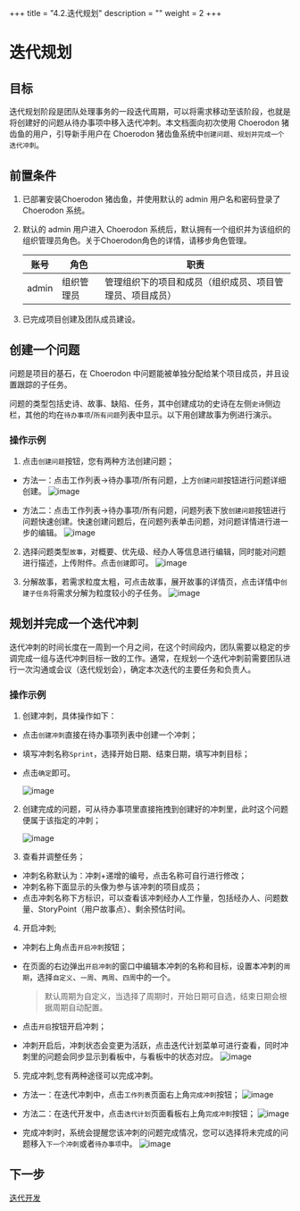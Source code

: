 +++
title = "4.2.迭代规划"
description = ""
weight = 2
+++

# 迭代规划
## 目标
迭代规划阶段是团队处理事务的一段迭代周期，可以将需求移动至该阶段，也就是将创建好的问题从待办事项中移入迭代冲刺。本文档面向初次使用 Choerodon 猪齿鱼的用户，引导新手用户在 Choerodon 猪齿鱼系统中`创建问题`、`规划并完成一个迭代冲刺`。

## 前置条件
1. 已部署安装Choerodon 猪齿鱼，并使用默认的 admin 用户名和密码登录了 Choerodon 系统。
2. 默认的 admin 用户进入 Choerodon 系统后，默认拥有一个组织并为该组织的组织管理员角色。关于Choerodon角色的详情，请移步角色管理。

    |账号|角色|职责|
    |---|---|---|
    |admin|组织管理员|管理组织下的项目和成员（组织成员、项目管理员、项目成员）|
3. 已完成项目创建及团队成员建设。

## 创建一个问题
问题是项目的基石，在 Choerodon 中问题能被单独分配给某个项目成员，并且设置跟踪的子任务。

问题的类型包括史诗、故事、缺陷、任务，其中创建成功的史诗在左侧`史诗`侧边栏，其他的均在`待办事项`/`所有问题`列表中显示。以下用创建故事为例进行演示。

### 操作示例
1. 点击`创建问题`按钮，您有两种方法创建问题；

 * 方法一：点击工作列表->待办事项/所有问题，上方`创建问题`按钮进行问题详细创建。
    ![image](/docs/quick-start/agile/image/agile_7.png)

 * 方法二：点击工作列表->待办事项/所有问题，问题列表下放`创建问题`按钮进行问题快速创建。快速创建问题后，在问题列表单击问题，对问题详情进行进一步的编辑。
    ![image](/docs/quick-start/agile/image/agile_8.png)

2. 选择问题类型`故事`，对概要、优先级、经办人等信息进行编辑，同时能对问题进行描述，上传附件。点击`创建`即可。
    ![image](/docs/quick-start/agile/image/agile_9.png)

3. 分解故事，若需求粒度太粗，可点击故事，展开故事的详情页，点击详情中`创建子任务`将需求分解为粒度较小的子任务。
    ![image](/docs/quick-start/agile/image/agile_10.png)


## 规划并完成一个迭代冲刺
迭代冲刺的时间长度在一周到一个月之间，在这个时间段内，团队需要以稳定的步调完成一组与迭代冲刺目标一致的工作。通常，在规划一个迭代冲刺前需要团队进行一次沟通或会议（迭代规划会），确定本次迭代的主要任务和负责人。

### 操作示例
1. 创建冲刺，具体操作如下：

 * 点击`创建冲刺`直接在待办事项列表中创建一个冲刺；
 * 填写冲刺名称`Sprint`，选择开始日期、结束日期，填写冲刺目标；
 * 点击`确定`即可。

    ![image](/docs/quick-start/agile/image/agile_1.png)

2. 创建完成的问题，可从待办事项里直接拖拽到创建好的冲刺里，此时这个问题便属于该指定的冲刺；

    ![image](/docs/quick-start/agile/image/agile_2.png)

3.  查看并调整任务；

 * 冲刺名称默认为：冲刺+递增的编号，点击名称可自行进行修改；
 * 冲刺名称下面显示的头像为参与该冲刺的项目成员；
 * 点击冲刺名称下方标识，可以查看该冲刺经办人工作量，包括经办人、问题数量、StoryPoint（用户故事点）、剩余预估时间。

4. 开启冲刺;

 * 冲刺右上角点击`开启冲刺`按钮；
 * 在页面的右边弹出`开启冲刺`的窗口中编辑本冲刺的名称和目标，设置本冲刺的`周期`，选择`自定义`、`一周`、`两周`、`四周`中的一个。
    
     > 默认周期为自定义，当选择了周期时，开始日期可自选，结束日期会根据周期自动配置。

 * 点击`开启`按钮开启冲刺；
 * 冲刺开启后，冲刺状态会变更为活跃，点击迭代计划菜单可进行查看，同时冲刺里的问题会同步显示到看板中，与看板中的状态对应。
    ![image](/docs/quick-start/agile/image/agile_3.png)

5. 完成冲刺,您有两种途径可以完成冲刺。

 * 方法一：在迭代冲刺中，点击`工作列表`页面右上角`完成冲刺`按钮；
    ![image](/docs/quick-start/agile/image/agile_4.png)

 * 方法二：在迭代开发中，点击`迭代计划`页面看板右上角`完成冲刺`按钮；
    ![image](/docs/quick-start/agile/image/agile_5.png)

 * 完成冲刺时，系统会提醒您该冲刺的问题完成情况，您可以选择将未完成的问题移入`下一个冲刺`或者`待办事项`中。
    ![image](/docs/quick-start/agile/image/agile_6.png)

## 下一步
[迭代开发](../../../quick-start/agile/iterative-development)